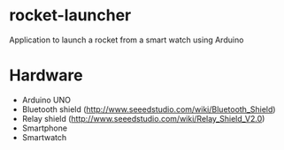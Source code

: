 rocket-launcher
===============

Application to launch a rocket from a smart watch using Arduino

Hardware
========

* Arduino UNO
* Bluetooth shield (http://www.seeedstudio.com/wiki/Bluetooth_Shield)
* Relay shield (http://www.seeedstudio.com/wiki/Relay_Shield_V2.0)
* Smartphone
* Smartwatch

